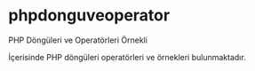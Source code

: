 # phpdonguveoperator
PHP Döngüleri ve Operatörleri Örnekli 

İçerisinde PHP döngüleri operatörleri ve örnekleri bulunmaktadır. 
